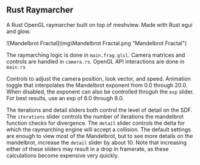 ## Rust Raymarcher

A Rust OpenGL raymarcher built on top of meshview. Made with Rust egui and glow. 

![Mandelbrot Fractal](img\Mandelbrot Fractal.png "Mandelbrot Fractal")

The raymarching logic is done in `main.frag.glsl`. Camera matrices and controls are handled in `camera.rs`. OpenGL API interactions are done in `main.rs`

Controls to adjust the camera position, look vector, and speed. Animation toggle that interpolates the Mandelbrot exponent from 0.0 through 20.0. When disabled, the exponent can also be controlled throguh the `exp` slider. For best results, use an exp of 6.0 through 8.0.

The iterations and detail sliders both control the level of detail on the SDF. The `iterations` slider controls the number of iterations the mandelbrot function checks for divergence. The `detail` slider controls the delta for which the raymarching engine will accept a collision. The default settings are enough to view most of the Mandelbrot, but to see more details on the mandelbrot, increase the `detail` slider by about 10. Note that increasing either of these sliders may result in a drop in framerate, as these calculations become expensive very quickly. 